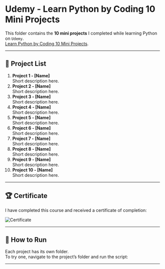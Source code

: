 # Udemy - Learn Python by Coding 10 Mini Projects

This folder contains the **10 mini projects** I completed while learning Python on `Udemy`.    
[Learn Python by Coding 10 Mini Projects](https://www.udemy.com/course/10-mini-projects/).  

---

## 📂 Project List

1. **Project 1 - [Name]**  
   Short description here.  
2. **Project 2 - [Name]**  
   Short description here.  
3. **Project 3 - [Name]**  
   Short description here.  
4. **Project 4 - [Name]**  
   Short description here.  
5. **Project 5 - [Name]**  
   Short description here.  
6. **Project 6 - [Name]**  
   Short description here.  
7. **Project 7 - [Name]**  
   Short description here.  
8. **Project 8 - [Name]**  
   Short description here.  
9. **Project 9 - [Name]**  
   Short description here.  
10. **Project 10 - [Name]**  
    Short description here.  

---

## 🏆 Certificate

I have completed this course and received a certificate of completion:

![Certificate](link-to-your-certificate.png)

---

## 🚀 How to Run

Each project has its own folder.  
To try one, navigate to the project’s folder and run the script:

---

